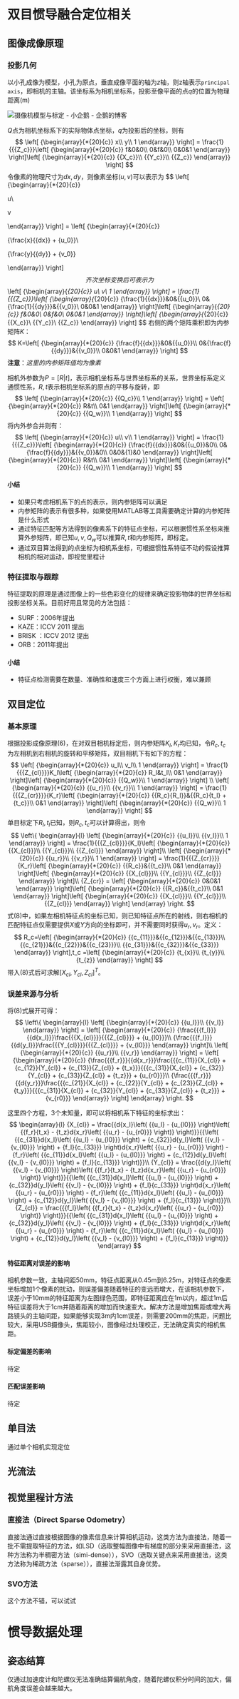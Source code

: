 # 双目惯导融合定位相关

## 图像成像原理

### 投影几何

以小孔成像为模型，小孔为原点，垂直成像平面的轴为$z$轴，则z轴表示`principal axis`，即相机的主轴。该坐标系为相机坐标系，投影至像平面的点$q$的位置为物理距离(m)

![摄像机模型与标定 - 小企鹅 - 企鹅的博客](http://img2.ph.126.net/MAo9PAoFNS2z41xE8_Am5A==/3270457754501304191.jpg) 

$Q$点为相机坐标系下的实际物体点坐标，$q$为投影后的坐标，则有
$$
\left[ {\begin{array}{*{20}{c}}
x\\
y\\
1
\end{array}} \right] = \frac{1}{{{Z_c}}}\left[ {\begin{array}{*{20}{c}}
f&0&0\\
0&f&0\\
0&0&1
\end{array}} \right]\left[ {\begin{array}{*{20}{c}}
{{X_c}}\\
{{Y_c}}\\
{{Z_c}}
\end{array}} \right]
$$
令像素的物理尺寸为$dx,dy$，则像素坐标$(u,v)$可以表示为
$$
\left[ {\begin{array}{*{20}{c}}

u\\

v

\end{array}} \right] = \left[ {\begin{array}{*{20}{c}}

{\frac{x}{{dx}} + {u_0}}\\

{\frac{y}{{dy}} + {v_0}}

\end{array}} \right]
$$
齐次坐标变换后可表示为
$$
\left[ {\begin{array}{*{20}{c}}
u\\
v\\
1
\end{array}} \right] = \frac{1}{{{Z_c}}}\left[ {\begin{array}{*{20}{c}}
{\frac{1}{{dx}}}&0&{{u_0}}\\
0&{\frac{1}{{dy}}}&{{v_0}}\\
0&0&1
\end{array}} \right]\left[ {\begin{array}{*{20}{c}}
f&0&0\\
0&f&0\\
0&0&1
\end{array}} \right]\left[ {\begin{array}{*{20}{c}}
{{X_c}}\\
{{Y_c}}\\
{{Z_c}}
\end{array}} \right]
$$
右侧的两个矩阵乘积即为内参矩阵$K$：
$$
K=\left[ {\begin{array}{*{20}{c}}
{\frac{f}{{dx}}}&0&{{u_0}}\\
0&{\frac{f}{{dy}}}&{{v_0}}\\
0&0&1
\end{array}} \right]
$$
**注意**：*这里的内参矩阵值均为像素*

相机外参数为$P=[R|t]$，表示相机坐标系与世界坐标系的关系，世界坐标系定义通惯性系，$R,t$表示相机坐标系的原点的平移与旋转，即
$$
\left[ {\begin{array}{*{20}{c}}
{{Q_c}}\\
1
\end{array}} \right] = \left[ {\begin{array}{*{20}{c}}
R&t\\
0&1
\end{array}} \right]\left[ {\begin{array}{*{20}{c}}
{{Q_w}}\\
1
\end{array}} \right]
$$
将内外参合并则有：
$$
\left[ {\begin{array}{*{20}{c}}
u\\
v\\
1
\end{array}} \right] = \frac{1}{{{Z_c}}}\left[ {\begin{array}{*{20}{c}}
{\frac{f}{{dx}}}&0&{{u_0}}&0\\
0&{\frac{f}{{dy}}}&{{v_0}}&0\\
0&0&{1}&0
\end{array}} \right]\left[ {\begin{array}{*{20}{c}}
R&t\\
0&1
\end{array}} \right]\left[ {\begin{array}{*{20}{c}}
{{Q_w}}\\
1
\end{array}} \right]
$$

#### 小结

- 如果只考虑相机系下的点的表示，则内参矩阵可以满足
- 内参矩阵的表示有很多种，如果使用MATLAB等工具需要确定计算的内参矩阵是什么形式
- 通过特征匹配等方法得到的像素系下的特征点坐标，可以根据惯性系坐标来推算外参矩阵，即已知$u,v,Q_w$可以推算$R,t$和内参矩阵，即标定。
- 通过双目算法得到的点坐标为相机系坐标，可根据惯性系特征不动的假设推算相机的相对运动，即视觉里程计

### 特征提取与跟踪

特征提取的原理是通过图像上的一些色彩变化的规律来确定投影物体的世界坐标和投影坐标关系。目前好用且常见的方法包括：

- SURF：2006年提出
- KAZE：ICCV 2011 提出
- BRISK ：ICCV 2012 提出
- ORB：2011年提出

#### 小结

- 特征点检测需要在数量、准确性和速度三个方面上进行权衡，难以兼顾

## 双目定位

### 基本原理

根据投影成像原理(6)，在对双目相机标定后，则内参矩阵$K_l,K_r$均已知，令$R_c,t_c$为左相机到右相机的旋转和平移矩阵，双目相机下有如下的方程：
$$
\left[ {\begin{array}{*{20}{c}}
u_l\\
v_l\\
1
\end{array}} \right] = \frac{1}{{{Z_{cl}}}}K_l\left[ {\begin{array}{*{20}{c}}
R_l&t_l\\
0&1
\end{array}} \right]\left[ {\begin{array}{*{20}{c}}
{{Q_w}}\\
1
\end{array}} \right]
\\
\left[ {\begin{array}{*{20}{c}}
{{u_r}}\\
{{v_r}}\\
1
\end{array}} \right] = \frac{1}{{{Z_{cr}}}}{K_r}\left[ {\begin{array}{*{20}{c}}
{{R_c}{R_l}}&{{R_c}{t_l} + {t_c}}\\
0&1
\end{array}} \right]\left[ {\begin{array}{*{20}{c}}
{{Q_w}}\\
1
\end{array}} \right]
$$
单目标定下$R_l,t_l$已知，则$R_c,t_c$可以计算得出，则令
$$
\left\{ \begin{array}{l}
\left[ {\begin{array}{*{20}{c}}
{{u_l}}\\
{{v_l}}\\
1
\end{array}} \right] = \frac{1}{{{Z_{cl}}}}{K_l}\left[ {\begin{array}{*{20}{c}}
{{X_{cl}}}\\
{{Y_{cl}}}\\
{{Z_{cl}}}
\end{array}} \right]\\
\left[ {\begin{array}{*{20}{c}}
{{u_r}}\\
{{v_r}}\\
1
\end{array}} \right] = \frac{1}{{{Z_{cr}}}}{K_r}\left[ {\begin{array}{*{20}{c}}
{{R_c}}&{{t_c}}\\
0&1
\end{array}} \right]\left[ {\begin{array}{*{20}{c}}
{{X_{cl}}}\\
{{Y_{cl}}}\\
{{Z_{cl}}}
\end{array}} \right]\\
{Z_{cr}} = \left[ {\begin{array}{*{20}{c}}
0&0&1
\end{array}} \right]\left[ {\begin{array}{*{20}{c}}
{{R_c}}&{{t_c}}\\
0&1
\end{array}} \right]\left[ {\begin{array}{*{20}{c}}
{{X_{cl}}}\\
{{Y_{cl}}}\\
{{Z_{cl}}}
\end{array}} \right]
\end{array} \right.
$$
式(8)中，如果左相机特征点的坐标已知，则已知特征点所在的射线，则右相机的匹配特征点仅需要提供$X$或$Y$方向的坐标即可，并不需要同时获得$u_r,v_r$。定义：
$$
R_c=\left[ {\begin{array}{*{20}{c}}
{{c_{11}}}&{{c_{12}}}&{{c_{13}}}\\
{{c_{21}}}&{{c_{22}}}&{{c_{23}}}\\
{{c_{31}}}&{{c_{32}}}&{{c_{33}}}
\end{array}} \right],t_c =\left[ {\begin{array}{*{20}{c}}
{t_{x}}\\
{t_{y}}\\
{t_{z}}
\end{array}} \right]
$$
带入(8)式后可求解$[X_{cl},Y_{cl},Z_{cl}]^T$。

### 误差来源与分析

将(8)式展开可得：
$$
\left\{ \begin{array}{l}
\left[ {\begin{array}{*{20}{c}}
{{u_l}}\\
{{v_l}}
\end{array}} \right] = \left[ {\begin{array}{*{20}{c}}
{\frac{{{f_l}}}{{d{x_l}}}\frac{{{X_{cl}}}}{{{Z_{cl}}}} + {u_{l0}}}\\
{\frac{{{f_l}}}{{d{y_l}}}\frac{{{Y_{cl}}}}{{{Z_{cl}}}} + {v_{l0}}}
\end{array}} \right]\\
\left[ {\begin{array}{*{20}{c}}
{{u_r}}\\
{{v_r}}
\end{array}} \right] = \left[ {\begin{array}{*{20}{c}}
{\frac{{{f_r}}}{{d{x_r}}}\frac{{{c_{11}}{X_{cl}} + {c_{12}}{Y_{cl}} + {c_{13}}{Z_{cl}} + {t_x}}}{{{c_{31}}{X_{cl}} + {c_{32}}{Y_{cl}} + {c_{33}}{Z_{cl}} + {t_z}}} + {u_{r0}}}\\
{\frac{{{f_r}}}{{d{y_r}}}\frac{{{c_{21}}{X_{cl}} + {c_{22}}{Y_{cl}} + {c_{23}}{Z_{cl}} + {t_y}}}{{{c_{31}}{X_{cl}} + {c_{32}}{Y_{cl}} + {c_{33}}{Z_{cl}} + {t_z}}} + {v_{r0}}}
\end{array}} \right]
\end{array} \right.
$$


这里四个方程，3个未知量，即可以将相机系下特征的坐标求出：
$$
\begin{array}{l}
{X_{cl}} = \frac{{d{x_l}\left( {{u_l} - {u_{l0}}} \right)\left( {{f_r}{t_x} - {t_z}d{x_r}\left( {{u_r} - {u_{r0}}} \right)} \right)}}{{\left( {{c_{31}}d{x_l}\left( {{u_l} - {u_{l0}}} \right) + {c_{32}}d{y_l}\left( {{v_l} - {v_{l0}}} \right) + {f_l}{c_{33}}} \right)d{x_r}\left( {{u_r} - {u_{r0}}} \right) - {f_r}\left( {{c_{11}}d{x_l}\left( {{u_l} - {u_{l0}}} \right) + {c_{12}}d{y_l}\left( {{v_l} - {v_{l0}}} \right) + {f_l}{c_{13}}} \right)}}\\
{Y_{cl}} = \frac{{d{y_l}\left( {{v_l} - {v_{l0}}} \right)\left( {{f_r}{t_x} - {t_z}d{x_r}\left( {{u_r} - {u_{r0}}} \right)} \right)}}{{\left( {{c_{31}}d{x_l}\left( {{u_l} - {u_{l0}}} \right) + {c_{32}}d{y_l}\left( {{v_l} - {v_{l0}}} \right) + {f_l}{c_{33}}} \right)d{x_r}\left( {{u_r} - {u_{r0}}} \right) - {f_r}\left( {{c_{11}}d{x_l}\left( {{u_l} - {u_{l0}}} \right) + {c_{12}}d{y_l}\left( {{v_l} - {v_{l0}}} \right) + {f_l}{c_{13}}} \right)}}\\
{Z_{cl}} = \frac{{{f_l}\left( {{f_r}{t_x} - {t_z}d{x_r}\left( {{u_r} - {u_{r0}}} \right)} \right)}}{{\left( {{c_{31}}d{x_l}\left( {{u_l} - {u_{l0}}} \right) + {c_{32}}d{y_l}\left( {{v_l} - {v_{l0}}} \right) + {f_l}{c_{33}}} \right)d{x_r}\left( {{u_r} - {u_{r0}}} \right) - {f_r}\left( {{c_{11}}d{x_l}\left( {{u_l} - {u_{l0}}} \right) + {c_{12}}d{y_l}\left( {{v_l} - {v_{l0}}} \right) + {f_l}{c_{13}}} \right)}}
\end{array}
$$

#### 特征距离对误差的影响



相机参数一致，主轴间距50mm，特征点距离从0.45m到6.25m，对特征点的像素坐标增加1个像素的扰动，则误差偏差随着特征的变远而增大，在该相机参数下，误差小于10mm的特征距离为左图绿色范围，即特征距离应在1m以内，超过1m后特征误差将大于1cm并随着距离的增加而快速变大。解决方法是增加焦距或增大两路镜头的主轴间距，如果能够实现3m内1cm误差，则需要200mm的焦距，问题比较大，采用USB摄像头，焦距较小，图像经过处理校正，无法确定真实的相机焦距。

#### 标定偏差的影响

待定

#### 匹配误差影响

待定

## 单目法

通过单个相机实现定位

## 光流法

## 视觉里程计方法
### 直接法（Direct Sparse Odometry）
直接法通过直接根据图像的像素信息来计算相机运动，这类方法为直接法，随着一批不需提取特征的方法，如LSD（选取整幅图像中有梯度的部分来采用直接法，这种方法称为半稠密方法（simi-dense）），SVO（选取关键点来采用直接法，这类方法称为稀疏方法（sparse）），直接法渐露其自身优势。
### SVO方法

这个方法不错，可以试试



# 惯导数据处理

## 姿态结算

仅通过加速度计和陀螺仪无法准确结算偏航角度，随着陀螺仪积分时间的加大，偏航角度误差会越来越大。
